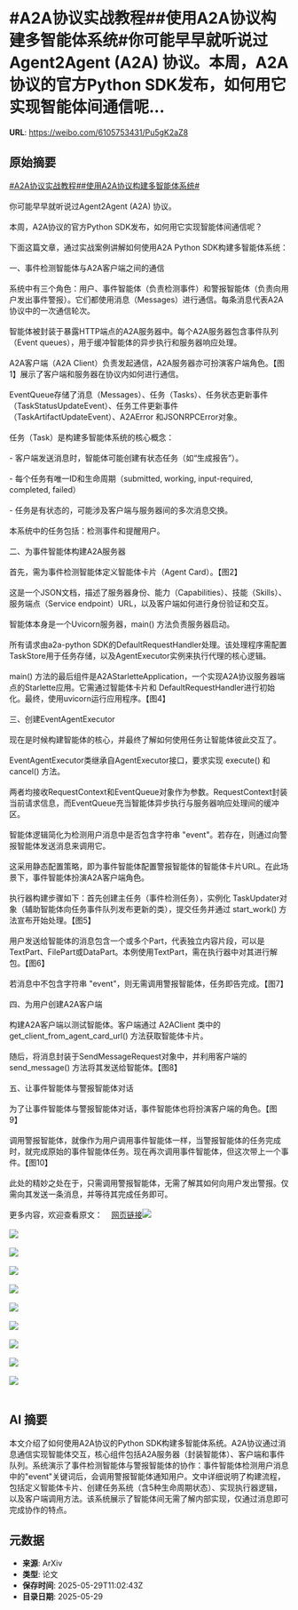 # #A2A协议实战教程##使用A2A协议构建多智能体系统#你可能早早就听说过Agent2Agent (A2A) 协议。本周，A2A协议的官方Python SDK发布，如何用它实现智能体间通信呢...

**URL**: https://weibo.com/6105753431/Pu5gK2aZ8

## 原始摘要

<a href="https://m.weibo.cn/search?containerid=231522type%3D1%26t%3D10%26q%3D%23A2A%E5%8D%8F%E8%AE%AE%E5%AE%9E%E6%88%98%E6%95%99%E7%A8%8B%23&amp;extparam=%23A2A%E5%8D%8F%E8%AE%AE%E5%AE%9E%E6%88%98%E6%95%99%E7%A8%8B%23" data-hide=""><span class="surl-text">#A2A协议实战教程#</span></a><a href="https://m.weibo.cn/search?containerid=231522type%3D1%26t%3D10%26q%3D%23%E4%BD%BF%E7%94%A8A2A%E5%8D%8F%E8%AE%AE%E6%9E%84%E5%BB%BA%E5%A4%9A%E6%99%BA%E8%83%BD%E4%BD%93%E7%B3%BB%E7%BB%9F%23&amp;extparam=%23%E4%BD%BF%E7%94%A8A2A%E5%8D%8F%E8%AE%AE%E6%9E%84%E5%BB%BA%E5%A4%9A%E6%99%BA%E8%83%BD%E4%BD%93%E7%B3%BB%E7%BB%9F%23" data-hide=""><span class="surl-text">#使用A2A协议构建多智能体系统#</span></a><br><br>你可能早早就听说过Agent2Agent (A2A) 协议。<br><br>本周，A2A协议的官方Python SDK发布，如何用它实现智能体间通信呢？<br><br>下面这篇文章，通过实战案例讲解如何使用A2A Python SDK构建多智能体系统：<br><br>一、事件检测智能体与A2A客户端之间的通信<br><br>系统中有三个角色：用户、事件智能体（负责检测事件）和警报智能体（负责向用户发出事件警报）。它们都使用消息（Messages）进行通信。每条消息代表A2A协议中的一次通信轮次。<br><br>智能体被封装于暴露HTTP端点的A2A服务器中。每个A2A服务器包含事件队列（Event queues），用于缓冲智能体的异步执行和服务器响应处理。<br><br>A2A客户端（A2A Client）负责发起通信，A2A服务器亦可扮演客户端角色。【图1】展示了客户端和服务器在协议内如何进行通信。<br><br>EventQueue存储了消息（Messages）、任务（Tasks）、任务状态更新事件（TaskStatusUpdateEvent）、任务工件更新事件（TaskArtifactUpdateEvent）、A2AError 和JSONRPCError对象。<br><br>任务（Task）是构建多智能体系统的核心概念：<br><br>- 客户端发送消息时，智能体可能创建有状态任务（如“生成报告”）。<br><br>- 每个任务有唯一ID和生命周期（submitted, working, input-required, completed, failed）<br><br>- 任务是有状态的，可能涉及客户端与服务器间的多次消息交换。<br><br>本系统中的任务包括：检测事件和提醒用户。<br><br>二、为事件智能体构建A2A服务器<br><br>首先，需为事件检测智能体定义智能体卡片（Agent Card）。【图2】<br><br>这是一个JSON文档，描述了服务器身份、能力（Capabilities）、技能（Skills）、服务端点（Service endpoint）URL，以及客户端如何进行身份验证和交互。<br><br>智能体本身是一个Uvicorn服务器，main() 方法负责服务器启动。<br><br>所有请求由a2a-python SDK的DefaultRequestHandler处理。该处理程序需配置TaskStore用于任务存储，以及AgentExecutor实例来执行代理的核心逻辑。<br><br>main() 方法的最后组件是A2AStarletteApplication，一个实现A2A协议服务器端点的Starlette应用。它需通过智能体卡片和 DefaultRequestHandler进行初始化。最终，使用uvicorn运行应用程序。【图4】<br><br>三、创建EventAgentExecutor<br><br>现在是时候构建智能体的核心，并最终了解如何使用任务让智能体彼此交互了。<br><br>EventAgentExecutor类继承自AgentExecutor接口，要求实现 execute() 和 cancel() 方法。<br><br>两者均接收RequestContext和EventQueue对象作为参数。RequestContext封装当前请求信息，而EventQueue充当智能体异步执行与服务器响应处理间的缓冲区。<br><br>智能体逻辑简化为检测用户消息中是否包含字符串 "event"。若存在，则通过向警报智能体发送消息来调用它。<br><br>这采用静态配置策略，即为事件智能体配置警报智能体的智能体卡片URL。在此场景下，事件智能体扮演A2A客户端角色。<br><br>执行器构建步骤如下：首先创建主任务（事件检测任务），实例化 TaskUpdater对象（辅助智能体向任务事件队列发布更新的类），提交任务并通过 start_work() 方法宣布开始处理。【图5】<br><br>用户发送给智能体的消息包含一个或多个Part，代表独立内容片段，可以是TextPart、FilePart或DataPart。本例使用TextPart，需在执行器中对其进行解包。【图6】<br><br>若消息中不包含字符串 "event"，则无需调用警报智能体，任务即告完成。【图7】<br><br>四、为用户创建A2A客户端<br><br>构建A2A客户端以测试智能体。客户端通过 A2AClient 类中的 get_client_from_agent_card_url() 方法获取智能体卡片。<br><br>随后，将消息封装于SendMessageRequest对象中，并利用客户端的 send_message() 方法将其发送给智能体。【图8】<br><br>五、让事件智能体与警报智能体对话<br><br>为了让事件智能体与警报智能体对话，事件智能体也将扮演客户端的角色。【图9】<br><br>调用警报智能体，就像作为用户调用事件智能体一样，当警报智能体的任务完成时，就完成原始的事件智能体任务。现在再次调用事件智能体，但这次带上一个事件。【图10】<br><br>此处的精妙之处在于，只需调用警报智能体，无需了解其如何向用户发出警报。仅需向其发送一条消息，并等待其完成任务即可。<br><br>更多内容，欢迎查看原文：<a href="https://weibo.cn/sinaurl?u=https%3A%2F%2Ftowardsdatascience.com%2Fmulti-agent-communication-with-the-a2a-python-sdk%2F" data-hide=""><span class="url-icon"><img style="width: 1rem;height: 1rem" src="https://h5.sinaimg.cn/upload/2015/09/25/3/timeline_card_small_web_default.png" referrerpolicy="no-referrer"></span><span class="surl-text">网页链接</span></a><img style="" src="https://tvax1.sinaimg.cn/large/006Fd7o3gy1i1wiqqsfn9j30xc0ivgo5.jpg" referrerpolicy="no-referrer"><br><br><img style="" src="https://tvax4.sinaimg.cn/large/006Fd7o3gy1i1wiqsusn2j312m0r0aj2.jpg" referrerpolicy="no-referrer"><br><br><img style="" src="https://tvax2.sinaimg.cn/large/006Fd7o3gy1i1wiqv35kdj31361kgas6.jpg" referrerpolicy="no-referrer"><br><br><img style="" src="https://tvax2.sinaimg.cn/large/006Fd7o3gy1i1wir30b4qj36aw1i0x4k.jpg" referrerpolicy="no-referrer"><br><br><img style="" src="https://tvax1.sinaimg.cn/large/006Fd7o3gy1i1wir4935zj319y0aa0xa.jpg" referrerpolicy="no-referrer"><br><br><img style="" src="https://tvax2.sinaimg.cn/large/006Fd7o3gy1i1wir86x9nj31bb0fkqao.jpg" referrerpolicy="no-referrer"><br><br><img style="" src="https://tvax3.sinaimg.cn/large/006Fd7o3gy1i1wir9oqyoj31i40ng7ez.jpg" referrerpolicy="no-referrer"><br><br><img style="" src="https://tvax4.sinaimg.cn/large/006Fd7o3gy1i1wirbn40qj315f12aqgl.jpg" referrerpolicy="no-referrer"><br><br><img style="" src="https://tvax3.sinaimg.cn/large/006Fd7o3gy1i1wirexzpvj31fg1kgts1.jpg" referrerpolicy="no-referrer"><br><br><img style="" src="https://tvax1.sinaimg.cn/large/006Fd7o3gy1i1wirjgpnwj30xc0dotil.jpg" referrerpolicy="no-referrer"><br><br>

## AI 摘要

本文介绍了如何使用A2A协议的Python SDK构建多智能体系统。A2A协议通过消息通信实现智能体交互，核心组件包括A2A服务器（封装智能体）、客户端和事件队列。系统演示了事件检测智能体与警报智能体的协作：事件智能体检测用户消息中的"event"关键词后，会调用警报智能体通知用户。文中详细说明了构建流程，包括定义智能体卡片、创建任务系统（含5种生命周期状态）、实现执行器逻辑，以及客户端调用方法。该系统展示了智能体间无需了解内部实现，仅通过消息即可完成协作的特点。

## 元数据

- **来源**: ArXiv
- **类型**: 论文
- **保存时间**: 2025-05-29T11:02:43Z
- **目录日期**: 2025-05-29
